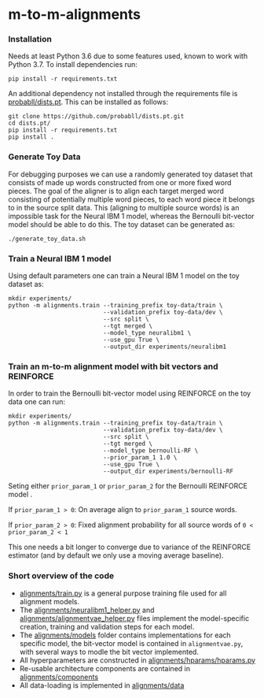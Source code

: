# m-to-m-alignments


### Installation
Needs at least Python 3.6 due to some features used, known to work with Python 3.7. To install dependencies run:

```
pip install -r requirements.txt
```

An additional dependency not installed through the requirements file is [probabll/dists.pt](https://github.com/probabll/dists.pt). This can be installed as follows:

```
git clone https://github.com/probabll/dists.pt.git
cd dists.pt/
pip install -r requirements.txt
pip install .
```

### Generate Toy Data
For debugging purposes we can use a randomly generated toy dataset that consists of made up words constructed from one or more fixed word pieces. The goal of the aligner is to align each target merged word consisting of potentially multiple word pieces, to each word piece it belongs to in the source split data. This (aligning to multiple source words) is an impossible task for the Neural IBM 1 model, whereas the Bernoulli bit-vector model should be able to do this. The toy dataset can be generated as:  
```
./generate_toy_data.sh
```

### Train a Neural IBM 1 model
Using default parameters one can train a Neural IBM 1 model on the toy dataset as:
```
mkdir experiments/
python -m alignments.train --training_prefix toy-data/train \
                           --validation_prefix toy-data/dev \
                           --src split \
                           --tgt merged \
                           --model_type neuralibm1 \
                           --use_gpu True \
                           --output_dir experiments/neuralibm1
```

### Train an m-to-m alignment model with bit vectors and REINFORCE
In order to train the Bernoulli bit-vector model using REINFORCE on the toy data one can run:
```
mkdir experiments/
python -m alignments.train --training_prefix toy-data/train \
                           --validation_prefix toy-data/dev \
                           --src split \
                           --tgt merged \
                           --model_type bernoulli-RF \
                           --prior_param_1 1.0 \
                           --use_gpu True \
                           --output_dir experiments/bernoulli-RF
```
Seting either `prior_param_1` or `prior_param_2` for the Bernoulli REINFORCE model .


If `prior_param_1 > 0`: On average align to `prior_param_1` source words.


If `prior_param_2 > 0`: Fixed alignment probability for all source words of `0 < prior_param_2 < 1`

This one needs a bit longer to converge due to variance of the REINFORCE estimator (and by default we only use a moving average baseline).

### Short overview of the code
* [alignments/train.py](alignments/train.py) is a general purpose training file used for all alignment models.
* The [alignments/neuralibm1_helper.py](alignments/neuralibm1_helper.py) and [alignments/alignmentvae_helper.py](alignments/alignmentvae_helper.py) files implement the model-specific creation, training and validation steps for each model.
* The [alignments/models](alignments/models) folder contains implementations for each specific model, the bit-vector model is contained in `alignmentvae.py`, with several ways to modle the bit vector implemented.
* All hyperparameters are constructed in [alignments/hparams/hparams.py](alignments/hparams/hparams.py)
* Re-usable architecture components are contained in [alignments/components](alignments/components)
* All data-loading is implemented in [alignments/data](alignments/data)
